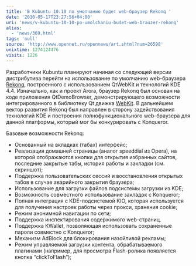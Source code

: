 ```yaml
---
title: 'В Kubuntu 10.10 по умолчанию будет web-браузер Rekonq '
date: '2010-05-17T23:27:56+04:00'
uri: 'news/v-kubuntu-10-10-po-umolchaniu-budet-web-brauzer-rekonq'
alias: 
  - 'news/369.html'
tags: 'null'
source: 'http://www.opennet.ru/opennews/art.shtml?num=26598'
unixtime: 1274124476
visits: 1226
---
```

Разработчики Kubuntu планируют начиная со следующей версии дистрибутива перейти на использование по умолчанию web-браузера  [Rekonq](http://rekonq.sourceforge.net/), построенного с использованием QtWebKit и технологий KDE 4.4. Изначально, как и проект Arora, браузер Rekonq был основан на коде приложения QtDemoBrowser, демонстрирующего возможности интегрированного в библиотеку Qt движка [WebKit](http://www.webkit.org). В дальнейшем вектор развития Rekonq был направлен в сторону задействования технологий KDE и построения полнофункционального web-браузера для данной платформы, который мог бы конкурировать с Konqueror.

Базовые возможности Rekonq:

*   Основанный на вкладках (табах) интерфейс;
*   Реализация домашней страницы (аналог speeddial из Opera), на которой отображаются кнопки для открытия избранных сайтов, последние закрытые табы, история работы и закладки (см. скриншот);
*   Поддержка пользовательских сессий и восстановления открытых табов в случае аварийного закрытия браузера;
*   Использование для загрузки файлов подсистемы загрузки из KDE;
*   Возможность совместного использование закладок с Konqueror;
*   Полная интеграция с KDE-подсистемой KIO, которая используется для получения настроек работы через прокси, хранения cookie;
*   Режим анонимной навигации по сети;
*   Поддержка инспектирования содержимого web-страниц.
*   Поддержка KWallet, позволяющая использовать сохраненные пароли совместно с Konqueror;
*   Механизм AdBlock для блокирования назойливой рекламы;
*   Режим управляемой загрузки контента, обрабатываемого плагинами (например, для просмотра Flash-ролика появляется кнопка “clickToFlash”);
